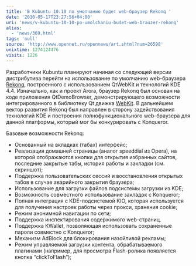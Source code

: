 ```yaml
---
title: 'В Kubuntu 10.10 по умолчанию будет web-браузер Rekonq '
date: '2010-05-17T23:27:56+04:00'
uri: 'news/v-kubuntu-10-10-po-umolchaniu-budet-web-brauzer-rekonq'
alias: 
  - 'news/369.html'
tags: 'null'
source: 'http://www.opennet.ru/opennews/art.shtml?num=26598'
unixtime: 1274124476
visits: 1226
---
```

Разработчики Kubuntu планируют начиная со следующей версии дистрибутива перейти на использование по умолчанию web-браузера  [Rekonq](http://rekonq.sourceforge.net/), построенного с использованием QtWebKit и технологий KDE 4.4. Изначально, как и проект Arora, браузер Rekonq был основан на коде приложения QtDemoBrowser, демонстрирующего возможности интегрированного в библиотеку Qt движка [WebKit](http://www.webkit.org). В дальнейшем вектор развития Rekonq был направлен в сторону задействования технологий KDE и построения полнофункционального web-браузера для данной платформы, который мог бы конкурировать с Konqueror.

Базовые возможности Rekonq:

*   Основанный на вкладках (табах) интерфейс;
*   Реализация домашней страницы (аналог speeddial из Opera), на которой отображаются кнопки для открытия избранных сайтов, последние закрытые табы, история работы и закладки (см. скриншот);
*   Поддержка пользовательских сессий и восстановления открытых табов в случае аварийного закрытия браузера;
*   Использование для загрузки файлов подсистемы загрузки из KDE;
*   Возможность совместного использование закладок с Konqueror;
*   Полная интеграция с KDE-подсистемой KIO, которая используется для получения настроек работы через прокси, хранения cookie;
*   Режим анонимной навигации по сети;
*   Поддержка инспектирования содержимого web-страниц.
*   Поддержка KWallet, позволяющая использовать сохраненные пароли совместно с Konqueror;
*   Механизм AdBlock для блокирования назойливой рекламы;
*   Режим управляемой загрузки контента, обрабатываемого плагинами (например, для просмотра Flash-ролика появляется кнопка “clickToFlash”);
